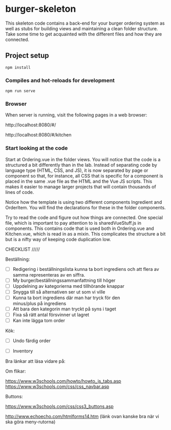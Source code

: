 # burger-skeleton

This skeleton code contains a back-end for your burger ordering system as well as stubs for building views and maintaining a clean folder structure. Take some time to get acquainted with the different files and how they are connected.

## Project setup
```
npm install
```

### Compiles and hot-reloads for development
```
npm run serve
```

### Browser

When server is running, visit the following pages in a web browser:

http://localhost:8080/#/

http://localhost:8080/#/kitchen

### Start looking at the code

Start at Ordering.vue in the folder views. You will notice that the code is a structured a bit differently than in the lab. Instead of separating code by language type (HTML, CSS, and JS), it is now separated by page or component so that, for instance, all CSS that is specific for a component is placed in the same .vue file as the HTML and the Vue JS scripts. This makes it easier to manage larger projects that will contain thousands of lines of code.

Notice how the template is using two different components Ingredient and OrderItem. You will find the declarations for these in the folder components.

Try to read the code and figure out how things are connected. One special file, which is important to pay attention to is sharedVueStuff.js in components. This contains code that is used both in Ordering.vue and Kitchen.vue, which is read in as a mixin. This complicates the structure a bit but is a nifty way of keeping code duplication low.


CHECKLIST
/////

Beställning:
- [ ] Redigering i beställningslista
      kunna ta bort ingrediens och att flera av samma representeras av en siffra.
- [ ] My burger/beställningssammanfattning till höger
- [ ] Uppdelning av kategorierna med tillhörande knappar
- [ ] Snygga till så alternativen ser ut som vi ville
- [ ] Kunna ta bort ingrediens där man har tryck för den  
      minus/plus på ingrediens
- [ ] Att bara den kategorin man tryckt på syns i taget
- [ ] Fixa så rätt antal försvinner ut lagret
- [ ] Kan inte lägga tom order

Kök:
- [ ] Undo färdig order
- [ ] Inventory


Bra länkar att läsa vidare på:

Om flikar:


https://www.w3schools.com/howto/howto_js_tabs.asp
https://www.w3schools.com/css/css_navbar.asp


Buttons:

https://www.w3schools.com/css/css3_buttons.asp

http://www.echoecho.com/htmlforms14.htm
(länk ovan kanske bra när vi ska göra meny-rutorna)

